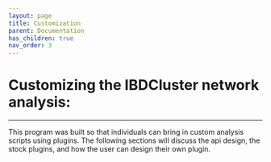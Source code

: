 ```yaml
---
layout: page 
title: Customization
parent: Documentation
has_children: true
nav_order: 3
---
```

# Customizing the IBDCluster network analysis:
---
This program was built so that individuals can bring in custom analysis scripts using plugins. The following sections will discuss the api design, the stock plugins, and how the user can design their own plugin.
